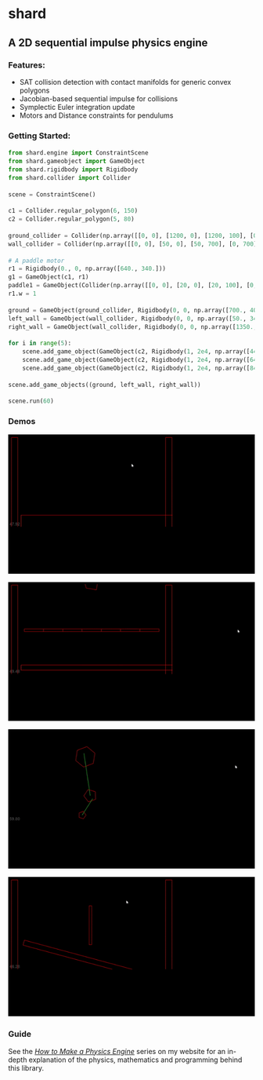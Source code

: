 # shard
## A 2D sequential impulse physics engine
### Features:
- SAT collision detection with contact manifolds for generic convex polygons
- Jacobian-based sequential impulse for collisions
- Symplectic Euler integration update
- Motors and Distance constraints for pendulums
### Getting Started:

```python
from shard.engine import ConstraintScene
from shard.gameobject import GameObject
from shard.rigidbody import Rigidbody
from shard.collider import Collider

scene = ConstraintScene()

c1 = Collider.regular_polygon(6, 150)
c2 = Collider.regular_polygon(5, 80)

ground_collider = Collider(np.array([[0, 0], [1200, 0], [1200, 100], [0, 100]]))
wall_collider = Collider(np.array([[0, 0], [50, 0], [50, 700], [0, 700]]))

# A paddle motor
r1 = Rigidbody(0., 0, np.array([640., 340.]))
g1 = GameObject(c1, r1)
paddle1 = GameObject(Collider(np.array([[0, 0], [20, 0], [20, 100], [0, 100]]), offset=np.array((0, 150))), r1)
r1.w = 1

ground = GameObject(ground_collider, Rigidbody(0, 0, np.array([700., 40.])))
left_wall = GameObject(wall_collider, Rigidbody(0, 0, np.array([50., 340.])))
right_wall = GameObject(wall_collider, Rigidbody(0, 0, np.array([1350., 340.])))

for i in range(5):
    scene.add_game_object(GameObject(c2, Rigidbody(1, 2e4, np.array([440., 180. + i * 150.]))))
    scene.add_game_object(GameObject(c2, Rigidbody(1, 2e4, np.array([640., 180. + i * 150.]))))
    scene.add_game_object(GameObject(c2, Rigidbody(1, 2e4, np.array([840., 180. + i * 150.]))))

scene.add_game_objects((ground, left_wall, right_wall))

scene.run(60)
```
### Demos

![](https://github.com/nkarve/shard/blob/main/demos/gif1.gif)

![](https://github.com/nkarve/shard/blob/main/demos/gif2.gif)

![](https://github.com/nkarve/shard/blob/main/demos/gif3.gif)

![](https://github.com/nkarve/shard/blob/main/demos/gif4.gif)

### Guide

See the [*How to Make a Physics Engine*](https://nkarve.github.io/programming/2021/06/29/physeng1.html) series on my website for an in-depth explanation of the physics, mathematics and programming behind this library.
